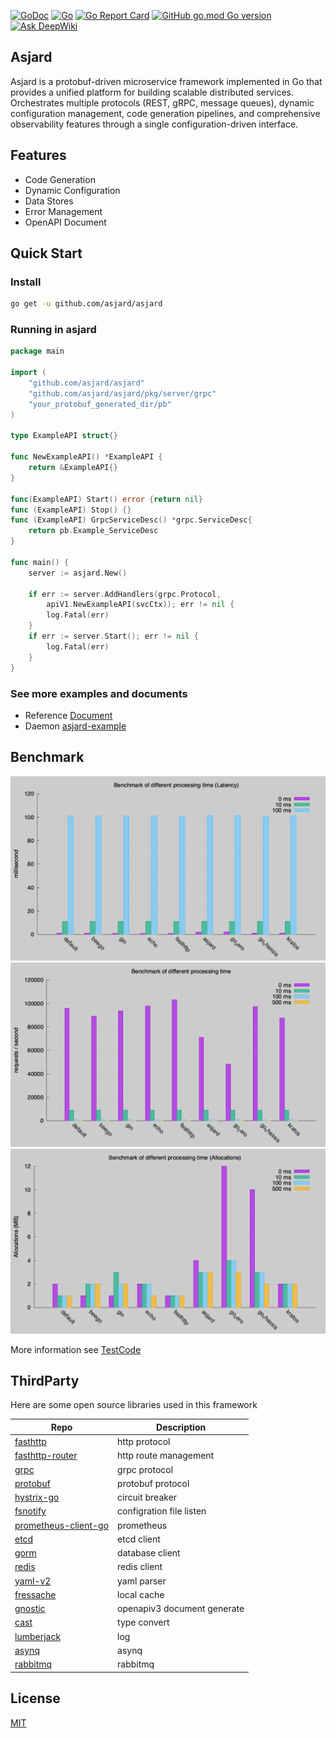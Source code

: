 [![GoDoc](https://godoc.org/github.com/asjard/asjard?status.svg)](https://godoc.org/github.com/asjard/asjard)
[![Go](https://github.com/asjard/asjard/actions/workflows/go.yml/badge.svg)](https://github.com/asjard/asjard/actions/workflows/go.yml)
[![Go Report Card](https://goreportcard.com/badge/github.com/asjard/asjard)](https://goreportcard.com/report/github.com/asjard/asjard)
[![GitHub go.mod Go version](https://img.shields.io/github/go-mod/go-version/asjard/asjard)](https://github.com/asjard/asjard/blob/main/go.mod)
[![Ask DeepWiki](https://deepwiki.com/badge.svg)](https://deepwiki.com/asjard/asjard)

## Asjard

Asjard is a protobuf-driven microservice framework implemented in Go that provides a unified platform for building scalable distributed services. Orchestrates multiple protocols (REST, gRPC, message queues), dynamic configuration management, code generation pipelines, and comprehensive observability features through a single configuration-driven interface.

## Features

- Code Generation
- Dynamic Configuration
- Data Stores
- Error Management
- OpenAPI Document

## Quick Start

### Install

```bash
go get -u github.com/asjard/asjard
```

### Running in asjard

```go
package main

import (
	"github.com/asjard/asjard"
	"github.com/asjard/asjard/pkg/server/grpc"
	"your_protobuf_generated_dir/pb"
)

type ExampleAPI struct{}

func NewExampleAPI() *ExampleAPI {
	return &ExampleAPI{}
}

func(ExampleAPI) Start() error {return nil}
func (ExampleAPI) Stop() {}
func (ExampleAPI) GrpcServiceDesc() *grpc.ServiceDesc{
	return pb.Example_ServiceDesc
}

func main() {
	server := asjard.New()

	if err := server.AddHandlers(grpc.Protocol,
		apiV1.NewExampleAPI(svcCtx)); err != nil {
		log.Fatal(err)
	}
	if err := server.Start(); err != nil {
		log.Fatal(err)
	}
}
```

### See more examples and documents

- Reference [Document](https://asjard.gitbook.io/docs)
- Daemon [asjard-example](https://github.com/asjard/examples)

## Benchmark

![latency](https://raw.githubusercontent.com/asjard/benchmark/main/benchmark_latency.png)
![benchmark](https://raw.githubusercontent.com/asjard/benchmark/main/benchmark.png)
![alloc](https://raw.githubusercontent.com/asjard/benchmark/main/benchmark_alloc.png)

More information see [TestCode](https://github.com/asjard/benchmark)

## ThirdParty

Here are some open source libraries used in this framework

| Repo                                                                | Description                 |
| ------------------------------------------------------------------- | --------------------------- |
| [fasthttp](https://github.com/valyala/fasthttp)                     | http protocol               |
| [fasthttp-router](https://github.com/fasthttp/router)               | http route management       |
| [grpc](https://google.golang.org/grpc)                              | grpc protocol               |
| [protobuf](https://google.golang.org/protobuf)                      | protobuf protocol           |
| [hystrix-go](https://github.com/afex/hystrix-go)                    | circuit breaker             |
| [fsnotify](https://github.com/fsnotify/fsnotify)                    | configration file listen    |
| [prometheus-client-go](https://github.com/prometheus/client_golang) | prometheus                  |
| [etcd](https://go.etcd.io/etcd/client/v3)                           | etcd client                 |
| [gorm](https://gorm.io/gorm)                                        | database client             |
| [redis](https://github.com/redis/go-redis/v9)                       | redis client                |
| [yaml-v2](https://gopkg.in/yaml.v2)                                 | yaml parser                 |
| [fressache](https://github.com/coocood/freecache)                   | local cache                 |
| [gnostic](https://github.com/google/gnostic)                        | openapiv3 document generate |
| [cast](https://github.com/spf13/cast)                               | type convert                |
| [lumberjack](gopkg.in/natefinch/lumberjack.v2)                      | log                         |
| [asynq](github.com/hibiken/asynq)                                   | asynq                       |
| [rabbitmq](github.com/streadway/amqp)                               | rabbitmq                    |

## License

[MIT](https://github.com/asjard/asjard?tab=MIT-1-ov-file)
